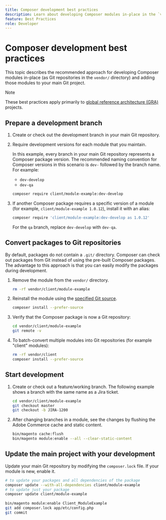 ```yaml
---
title: Composer development best practices
description: Learn about developing Composer modules in-place in the `vendor/` directory.
feature: Best Practices
role: Developer
---
```


# Composer development best practices

This topic describes the recommended approach for developing Composer modules in-place (as Git repositories in the `vendor/` directory) and adding those modules to your main Git project.

>[!NOTE]
>
>These best practices apply primarily to [global reference architecture (GRA)](../../architecture/global-reference/examples.md) projects.


## Prepare a development branch

1. Create or check out the development branch in your main Git repository.
1. Require development versions for each module that you maintain.

   In this example, every branch in your main Git repository represents a Composer package version. The recommended naming convention for Composer versions in this scenario is `dev-` followed by the branch name. For example:
   
      - `dev-develop`
      - `dev-qa`

   ```bash
   composer require client/module-example:dev-develop
   ```

1. If another Composer package requires a specific version of a module (for example, `client/module-example 1.0.12`), install it with an alias:

   ```bash
   composer require 'client/module-example:dev-develop as 1.0.12'
   ```

   For the `qa` branch, replace `dev-develop` with `dev-qa`.

## Convert packages to Git repositories

By default, packages do not contain a `.git/` directory. Composer can check out packages from Git instead of using the pre-built Composer packages. The advantage to this approach is that you can easily modify the packages during development.

1. Remove the module from the `vendor/` directory.

   ```bash
   rm -rf vendor/client/module-example
   ```

1. Reinstall the module using the [specified Git source](#prepare-a-development-branch).

   ```bash
   composer install --prefer-source
   ```

1. Verify that the Composer package is now a Git repository:

   ```bash
   cd vendor/client/module-example
   git remote -v
   ```

1. To batch-convert multiple modules into Git repositories (for example "client" modules):

   ```bash
   rm -rf vendor/client
   composer install --prefer-source
   ```

## Start development

1. Create or check out a feature/working branch. The following example shows a branch with the same name as a Jira ticket.

   ```bash
   cd vendor/client/module-example
   git checkout master
   git checkout -b JIRA-1200
   ```

1. After changing branches in a module, see the changes by flushing the Adobe Commerce cache and static content.

   ```bash
   bin/magento cache:flush
   bin/magento module:enable --all --clear-static-content
   ```

## Update the main project with your development

Update your main Git repository by modifying the `composer.lock` file. If your module is new, enable it.

```bash
# to update your packages and all dependencies of the package
composer update --with-all-dependencies client/module-example
# to update just your package
composer update client/module-example
 
bin/magento module:enable Client_ModuleExample
git add composer.lock app/etc/config.php
git commit
```
